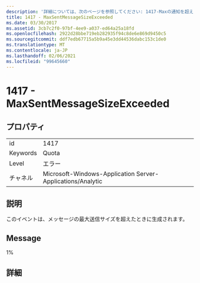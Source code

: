 ```yaml
---
description: '詳細については、次のページを参照してください: 1417-Maxの通知を超えました'
title: 1417 - MaxSentMessageSizeExceeded
ms.date: 03/30/2017
ms.assetid: 3cb7c2f0-97bf-4ee9-a037-ed64a25a18fd
ms.openlocfilehash: 2922d28bbe719eb282935f94c8de6e869d9450c5
ms.sourcegitcommit: ddf7edb67715a5b9a45e3dd44536dabc153c1de0
ms.translationtype: MT
ms.contentlocale: ja-JP
ms.lasthandoff: 02/06/2021
ms.locfileid: "99645660"
---
```

# <a name="1417---maxsentmessagesizeexceeded"></a>1417 - MaxSentMessageSizeExceeded

## <a name="properties"></a>プロパティ  
  
|||  
|-|-|  
|id|1417|  
|Keywords|Quota|  
|Level|エラー|  
|チャネル|Microsoft-Windows-Application Server-Applications/Analytic|  
  
## <a name="description"></a>説明  

 このイベントは、メッセージの最大送信サイズを超えたときに生成されます。  
  
## <a name="message"></a>Message  

 1%  
  
## <a name="details"></a>詳細
